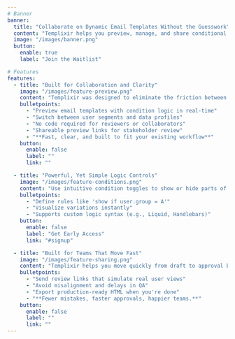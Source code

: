 ```yaml
---
# Banner
banner:
  title: "Collaborate on Dynamic Email Templates Without the Guesswork"
  content: "Templixir helps you preview, manage, and share conditional email templates — so your team stays aligned, and your content gets shipped faster."
  image: "/images/banner.png"
  button:
    enable: true
    label: "Join the Waitlist"

# Features
features:
  - title: "Built for Collaboration and Clarity"
    image: "/images/feature-preview.png"
    content: "Templixir was designed to eliminate the friction between email developers and stakeholders. No more test emails or endless screenshots — just real-time previews and feedback loops that work."
    bulletpoints:
      - "Preview email templates with condition logic in real-time"
      - "Switch between user segments and data profiles"
      - "No code required for reviewers or collaborators"
      - "Shareable preview links for stakeholder review"
      - "**Fast, clear, and built to fit your existing workflow**"
    button:
      enable: false
      label: ""
      link: ""

  - title: "Powerful, Yet Simple Logic Controls"
    image: "/images/feature-conditions.png"
    content: "Use intuitive condition toggles to show or hide parts of your email based on custom logic — like user groups, missing data points, or flags. Templixir handles the complexity so you don’t have to."
    bulletpoints:
      - "Define rules like 'show if user.group = A'"
      - "Visualize variations instantly"
      - "Supports custom logic syntax (e.g., Liquid, Handlebars)"
    button:
      enable: false
      label: "Get Early Access"
      link: "#signup"

  - title: "Built for Teams That Move Fast"
    image: "/images/feature-sharing.png"
    content: "Templixir helps you move quickly from draft to approval by giving non-technical collaborators a clear view of what's being sent — and to whom. No more back-and-forth. Just confident, approved content."
    bulletpoints:
      - "Send review links that simulate real user views"
      - "Avoid misalignment and delays in QA"
      - "Export production-ready HTML when you're done"
      - "**Fewer mistakes, faster approvals, happier teams.**"
    button:
      enable: false
      label: ""
      link: ""
---
```

